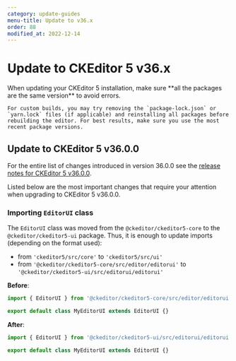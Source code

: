 ```yaml
---
category: update-guides
menu-title: Update to v36.x
order: 88
modified_at: 2022-12-14
---
```


# Update to CKEditor 5 v36.x

<info-box>
	When updating your CKEditor 5 installation, make sure **all the packages are the same version** to avoid errors.

	For custom builds, you may try removing the `package-lock.json` or `yarn.lock` files (if applicable) and reinstalling all packages before rebuilding the editor. For best results, make sure you use the most recent package versions.
</info-box>

## Update to CKEditor 5 v36.0.0

For the entire list of changes introduced in version 36.0.0 see the [release notes for CKEditor 5 v36.0.0](https://github.com/ckeditor/ckeditor5/releases/tag/v36.0.0).

Listed below are the most important changes that require your attention when upgrading to CKEditor 5 v36.0.0.

### Importing `EditorUI` class

The `EditorUI` class was moved from the `@ckeditor/ckeditor5-core` to the `@ckeditor/ckeditor5-ui` package. Thus, it is enough to update imports (depending on the format used):

* from `'ckeditor5/src/core'` to `'ckeditor5/src/ui'`
* from `'@ckeditor/ckeditor5-core/src/editor/editorui'` to `'@ckeditor/ckeditor5-ui/src/editorui/editorui'`

**Before**:

```js
import { EditorUI } from '@ckeditor/ckeditor5-core/src/editor/editorui';

export default class MyEditorUI extends EditorUI {}
```

**After**:

```js
import { EditorUI } from '@ckeditor/ckeditor5-ui/src/editorui/editorui';

export default class MyEditorUI extends EditorUI {}
```
